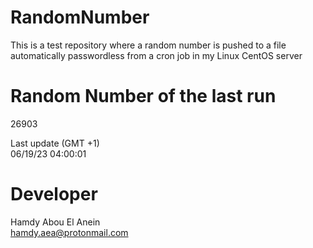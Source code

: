 # RandomNumber    
This is a test repository where a random number is pushed to a file automatically passwordless from a cron job in my Linux CentOS server    
# Random Number of the last run   
26903
      
Last update (GMT +1)    
06/19/23 04:00:01
# Developer    
Hamdy Abou El Anein   
hamdy.aea@protonmail.com
